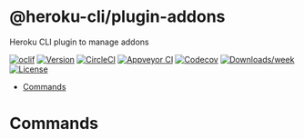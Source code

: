 @heroku-cli/plugin-addons
=========================

Heroku CLI plugin to manage addons

[![oclif](https://img.shields.io/badge/cli-oclif-brightgreen.svg)](https://oclif.io)
[![Version](https://img.shields.io/npm/v/@heroku-cli/plugin-addons.svg)](https://npmjs.org/package/@heroku-cli/plugin-addons)
[![CircleCI](https://circleci.com/gh/heroku/heroku-cli-plugin-addons/tree/master.svg?style=shield)](https://circleci.com/gh/heroku/heroku-cli-plugin-addons/tree/master)
[![Appveyor CI](https://ci.appveyor.com/api/projects/status/github/heroku/heroku-cli-plugin-addons?branch=master&svg=true)](https://ci.appveyor.com/project/heroku/heroku-cli-plugin-addons/branch/master)
[![Codecov](https://codecov.io/gh/heroku/heroku-cli-plugin-addons/branch/master/graph/badge.svg)](https://codecov.io/gh/heroku/heroku-cli-plugin-addons)
[![Downloads/week](https://img.shields.io/npm/dw/@heroku-cli/plugin-addons.svg)](https://npmjs.org/package/@heroku-cli/plugin-addons)
[![License](https://img.shields.io/npm/l/@heroku-cli/plugin-addons.svg)](https://github.com/heroku/heroku-cli-plugin-addons/blob/master/package.json)

<!-- toc -->
* [Commands](#commands)
<!-- tocstop -->

# Commands
<!-- commands -->

<!-- commandsstop -->
